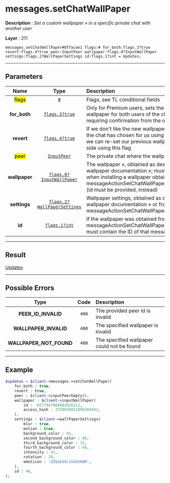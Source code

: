 # messages.setChatWallPaper

**Description** : *Set a custom wallpaper » in a specific private chat with another user*

**Layer** : 211

```tl
messages.setChatWallPaper#8ffacae1 flags:# for_both:flags.3?true revert:flags.4?true peer:InputPeer wallpaper:flags.0?InputWallPaper settings:flags.2?WallPaperSettings id:flags.1?int = Updates;
```

---

## Parameters

| Name | Type | Description |
| :---: | :---: | :--- |
| <mark>flags</mark> | [`#`](type/#) | Flags, see TL conditional fields |
| **for_both** | [`flags.3?true`](type/true) | Only for Premium users, sets the specified wallpaper for both users of the chat, without requiring confirmation from the other user |
| **revert** | [`flags.4?true`](type/true) | If we don't like the new wallpaper the other user of the chat has chosen for us using the for_both flag, we can re-set our previous wallpaper just on our side using this flag |
| <mark>peer</mark> | [`InputPeer`](type/InputPeer) | The private chat where the wallpaper will be set |
| **wallpaper** | [`flags.0?InputWallPaper`](type/InputWallPaper) | The wallpaper », obtained as described in the wallpaper documentation »; must not be provided when installing a wallpaper obtained from a messageActionSetChatWallPaper service message (id must be provided, instead) |
| **settings** | [`flags.2?WallPaperSettings`](type/WallPaperSettings) | Wallpaper settings, obtained as described in the wallpaper documentation » or from messageActionSetChatWallPaper.wallpaper.settings |
| **id** | [`flags.1?int`](type/int) | If the wallpaper was obtained from a messageActionSetChatWallPaper service message, must contain the ID of that message |

---

## Result

[Updates](type/Updates)

---

## Possible Errors

| Type | Code | Description |
| :---: | :---: | :--- |
| **PEER_ID_INVALID** | `400` | The provided peer id is invalid |
| **WALLPAPER_INVALID** | `400` | The specified wallpaper is invalid |
| **WALLPAPER_NOT_FOUND** | `400` | The specified wallpaper could not be found |

---

## Example

```php
$updates = $client->messages->setChatWallPaper(
	for_both : true,
	revert : true,
	peer : $client->inputPeerEmpty(),
	wallpaper : $client->inputWallPaper(
		id : -6577947868402826212,
		access_hash : 3720030831099268491,
	),
	settings : $client->wallPaperSettings(
		blur : true,
		motion : true,
		background_color : 91,
		second_background_color : 66,
		third_background_color : 15,
		fourth_background_color : 66,
		intensity : 41,
		rotation : 29,
		emoticon : 'dZQxb3XcJvkGV68H',
	),
	id : 46,
);
```